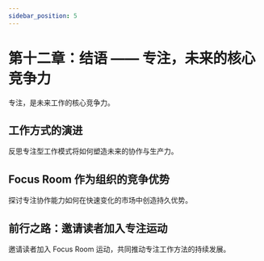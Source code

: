 ```yaml
---
sidebar_position: 5
---
```


# 第十二章：结语 —— 专注，未来的核心竞争力

专注，是未来工作的核心竞争力。

## 工作方式的演进

反思专注型工作模式将如何塑造未来的协作与生产力。

## Focus Room 作为组织的竞争优势

探讨专注协作能力如何在快速变化的市场中创造持久优势。

## 前行之路：邀请读者加入专注运动

邀请读者加入 Focus Room 运动，共同推动专注工作方法的持续发展。
